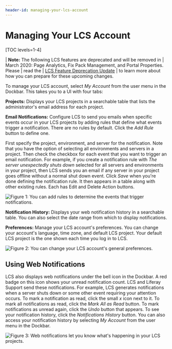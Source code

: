 ```yaml
---
header-id: managing-your-lcs-account
---
```


# Managing Your LCS Account

[TOC levels=1-4]

| **Note:** The following LCS features are deprecated and will be removed in
| March 2020: Page Analytics, Fix Pack Management, and Portal Properties. Please
| read the 
| [LCS Feature Deprecation Update](https://help.liferay.com/hc/en-us/articles/360037317691-Liferay-Connected-Services-Feature-Deprecation-Update-March-2020)
| to learn more about how you can prepare for these upcoming changes. 

To manage your LCS account, select *My Account* from the user menu in the
Dockbar. This takes you to a UI with four tabs: 

**Projects:** Displays your LCS projects in a searchable table that lists the 
administrator's email address for each project. 

**Email Notifications:** Configure LCS to send you emails when specific 
events occur in your LCS projects by adding rules that define what events
trigger a notification. There are no rules by default. Click the *Add Rule*
button to define one. 

First specify the project, environment, and server for the notification. 
Note that you have the option of selecting all environments and servers in a
project. Then check the checkbox for each event that you want to trigger an 
email notification. For example, if you create a notification rule with *The 
server unexpectedly shuts down* selected for all servers and environments in
your project, then LCS sends you an email if any server in your project goes
offline without a normal shut down event. Click *Save* when you're done defining
the notification rule. It then appears in a table along with other existing
rules. Each has Edit and Delete Action buttons. 

![Figure 1: You can add rules to determine the events that trigger notifications.](../../../images-dxp/lcs-add-notification-rule.png)

**Notification History:** Displays your web notification history in a 
searchable table. You can also select the date range from which to display 
notifications. 

**Preferences:** Manage your LCS account's preferences. You can change your
account's language, time zone, and default LCS project. Your default LCS project
is the one shown each time you log in to LCS. 

![Figure 2: You can change your LCS account's general preferences.](../../../images-dxp/lcs-account-preferences.png)

## Using Web Notifications

LCS also displays web notifications under the bell icon in the Dockbar. A red
badge on this icon shows your unread notification count. LCS and Liferay Support
send these notifications. For example, LCS generates notifications when a server
shuts down or some other event requiring your attention occurs. To mark
a notification as read, click the small *x* icon next to it. To mark all
notifications as read, click the *Mark All as Read* button. To mark
notifications as unread again, click the *Undo* button that appears. To see your
notification history, click the *Notifications History* button. You can also
access your notification history by selecting *My Account* from the user menu in
the Dockbar. 

![Figure 3: Web notifications let you know what's happening in your LCS projects.](../../../images-dxp/lcs-user-web-notifications.png)
